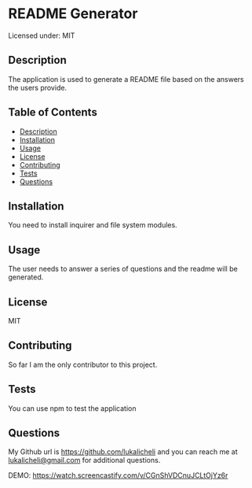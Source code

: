 # README Generator
  Licensed under: MIT

## Description
The application is used to generate a README file based on the answers the users provide.

## Table of Contents

- [Description](#description)
- [Installation](#installation)
- [Usage](#usage)
- [License](#license)
- [Contributing](#contributing)
- [Tests](#tests)
- [Questions](#questions)

## Installation
You need to install inquirer and file system modules.

## Usage
The user needs to answer a series of questions and the readme will be generated.

## License
MIT

## Contributing
So far I am the only contributor to this project.

## Tests
You can use npm to test the application

## Questions

My Github url is https://github.com/lukalicheli and you can reach me at lukalicheli@gmail.com for additional questions.

DEMO: https://watch.screencastify.com/v/CGnShVDCnuJCLtOjYz6r

